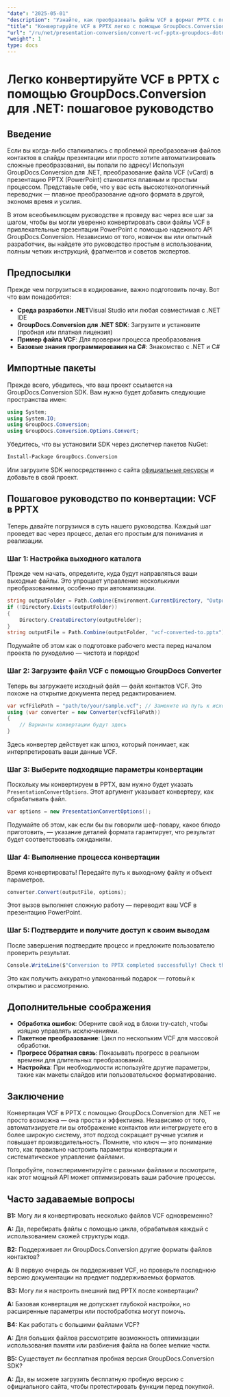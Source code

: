 ```yaml
---
"date": "2025-05-01"
"description": "Узнайте, как преобразовать файлы VCF в формат PPTX с помощью GroupDocs.Conversion для .NET. Это пошаговое руководство охватывает настройку, преобразование и интеграцию в ваши приложения."
"title": "Конвертируйте VCF в PPTX легко с помощью GroupDocs.Conversion для .NET&#58; Пошаговое руководство"
"url": "/ru/net/presentation-conversion/convert-vcf-pptx-groupdocs-dotnet/"
"weight": 1
type: docs
---
```

# Легко конвертируйте VCF в PPTX с помощью GroupDocs.Conversion для .NET: пошаговое руководство

## Введение

Если вы когда-либо сталкивались с проблемой преобразования файлов контактов в слайды презентации или просто хотите автоматизировать сложные преобразования, вы попали по адресу! Используя GroupDocs.Conversion для .NET, преобразование файла VCF (vCard) в презентацию PPTX (PowerPoint) становится плавным и простым процессом. Представьте себе, что у вас есть высокотехнологичный переводчик — плавное преобразование одного формата в другой, экономя время и усилия. 

В этом всеобъемлющем руководстве я проведу вас через все шаг за шагом, чтобы вы могли уверенно конвертировать свои файлы VCF в привлекательные презентации PowerPoint с помощью надежного API GroupDocs.Conversion. Независимо от того, новичок вы или опытный разработчик, вы найдете это руководство простым в использовании, полным четких инструкций, фрагментов и советов экспертов.


## Предпосылки

Прежде чем погрузиться в кодирование, важно подготовить почву. Вот что вам понадобится:

- **Среда разработки .NET**Visual Studio или любая совместимая с .NET IDE
- **GroupDocs.Conversion для .NET SDK**: Загрузите и установите (пробная или платная лицензия)
- **Пример файла VCF**: Для проверки процесса преобразования
- **Базовые знания программирования на C#**: Знакомство с .NET и C#


## Импортные пакеты

Прежде всего, убедитесь, что ваш проект ссылается на GroupDocs.Conversion SDK. Вам нужно будет добавить следующие пространства имен:

```csharp
using System;
using System.IO;
using GroupDocs.Conversion;
using GroupDocs.Conversion.Options.Convert;
```

Убедитесь, что вы установили SDK через диспетчер пакетов NuGet:

```bash
Install-Package GroupDocs.Conversion
```

Или загрузите SDK непосредственно с сайта [официальные ресурсы](https://releases.groupdocs.com/conversion/net/) и добавьте в свой проект.


## Пошаговое руководство по конвертации: VCF в PPTX

Теперь давайте погрузимся в суть нашего руководства. Каждый шаг проведет вас через процесс, делая его простым для понимания и реализации.


### Шаг 1: Настройка выходного каталога

Прежде чем начать, определите, куда будут направляться ваши выходные файлы. Это упрощает управление несколькими преобразованиями, особенно при автоматизации.

```csharp
string outputFolder = Path.Combine(Environment.CurrentDirectory, "Output");
if (!Directory.Exists(outputFolder))
{
    Directory.CreateDirectory(outputFolder);
}
string outputFile = Path.Combine(outputFolder, "vcf-converted-to.pptx");
```

Подумайте об этом как о подготовке рабочего места перед началом проекта по рукоделию — чистота и порядок!


### Шаг 2: Загрузите файл VCF с помощью GroupDocs Converter

Теперь вы загружаете исходный файл — файл контактов VCF. Это похоже на открытие документа перед редактированием.

```csharp
var vcfFilePath = "path/to/your/sample.vcf"; // Замените на путь к исходному файлу.
using (var converter = new Converter(vcfFilePath))
{
    // Варианты конвертации будут здесь
}
```

Здесь конвертер действует как шлюз, который понимает, как интерпретировать ваши данные VCF.


### Шаг 3: Выберите подходящие параметры конвертации

Поскольку мы конвертируем в PPTX, вам нужно будет указать `PresentationConvertOptions`. Этот аргумент указывает конвертеру, как обрабатывать файл.

```csharp
var options = new PresentationConvertOptions();
```

Подумайте об этом, как если бы вы говорили шеф-повару, какое блюдо приготовить, — указание деталей формата гарантирует, что результат будет соответствовать ожиданиям.


### Шаг 4: Выполнение процесса конвертации

Время конвертировать! Передайте путь к выходному файлу и объект параметров.

```csharp
converter.Convert(outputFile, options);
```

Этот вызов выполняет сложную работу — переводит ваш VCF в презентацию PowerPoint.


### Шаг 5: Подтвердите и получите доступ к своим выводам

После завершения подтвердите процесс и предложите пользователю проверить результат.

```csharp
Console.WriteLine($"Conversion to PPTX completed successfully! Check the output at {outputFolder}");
```

Это как получить аккуратно упакованный подарок — готовый к открытию и рассмотрению.


## Дополнительные соображения

- **Обработка ошибок**: Оберните свой код в блоки try-catch, чтобы изящно управлять исключениями.
- **Пакетное преобразование**: Цикл по нескольким VCF для массовой обработки.
- **Прогресс Обратная связь**: Показывать прогресс в реальном времени для длительных преобразований.
- **Настройка**: При необходимости используйте другие параметры, такие как макеты слайдов или пользовательское форматирование.


## Заключение

Конвертация VCF в PPTX с помощью GroupDocs.Conversion для .NET не просто возможна — она проста и эффективна. Независимо от того, автоматизируете ли вы отображение контактов или интегрируете его в более широкую систему, этот подход сокращает ручные усилия и повышает производительность. Помните, что ключ — это понимание того, как правильно настроить параметры конвертации и систематическое управление файлами.

Попробуйте, поэкспериментируйте с разными файлами и посмотрите, как этот мощный API может оптимизировать ваши рабочие процессы.


## Часто задаваемые вопросы

**В1:** Могу ли я конвертировать несколько файлов VCF одновременно?  

**А:** Да, перебирать файлы с помощью цикла, обрабатывая каждый с использованием схожей структуры кода.

**В2:** Поддерживает ли GroupDocs.Conversion другие форматы файлов контактов?  

**А:** В первую очередь он поддерживает VCF, но проверьте последнюю версию документации на предмет поддерживаемых форматов.

**В3:** Могу ли я настроить внешний вид PPTX после конвертации?  

**А:** Базовая конвертация не допускает глубокой настройки, но расширенные параметры или постобработка могут помочь.

**В4:** Как работать с большими файлами VCF?  

**А:** Для больших файлов рассмотрите возможность оптимизации использования памяти или разбиения файла на более мелкие части.

**В5:** Существует ли бесплатная пробная версия GroupDocs.Conversion SDK?  

**А:** Да, вы можете загрузить бесплатную пробную версию с официального сайта, чтобы протестировать функции перед покупкой.